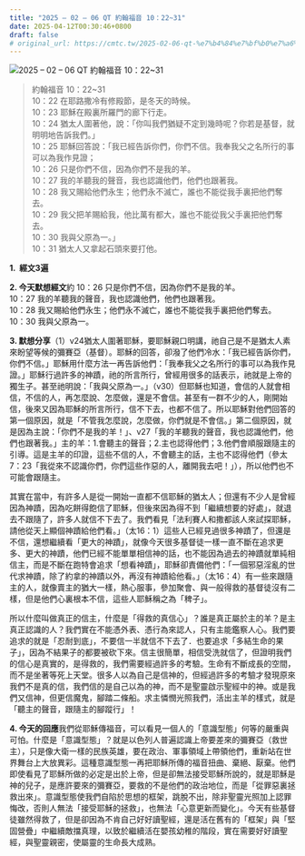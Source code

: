 ```yaml
---
title: "2025 – 02 – 06 QT 約翰福音 10：22~31"
date: 2025-04-12T00:30:46+0800
draft: false
# original_url: https://cmtc.tw/2025-02-06-qt-%e7%b4%84%e7%bf%b0%e7%a6%8f%e9%9f%b3-10%ef%bc%9a2231
---
```


![2025 – 02 – 06 QT 約翰福音 10：22~31](/images/qt.jpg  "2025 – 02 – 06 QT 約翰福音 10：22~31")

> 約翰福音 10：22~31  
> 10：22 在耶路撒冷有修殿節，是冬天的時候。  
> 10：23 耶穌在殿裏所羅門的廊下行走。  
> 10：24 猶太人圍著他，說：「你叫我們猶疑不定到幾時呢？你若是基督，就明明地告訴我們。」  
> 10：25 耶穌回答說：「我已經告訴你們，你們不信。我奉我父之名所行的事可以為我作見證；  
> 10：26 只是你們不信，因為你們不是我的羊。  
> 10：27 我的羊聽我的聲音，我也認識他們，他們也跟著我。  
> 10：28 我又賜給他們永生；他們永不滅亡，誰也不能從我手裏把他們奪去。  
> 10：29 我父把羊賜給我，他比萬有都大，誰也不能從我父手裏把他們奪去。  
> 10：30 我與父原為一。」  
> 10：31 猶太人又拿起石頭來要打他。

**1.  經文3遍**

**2. 今天默想經文**約 10：26 只是你們不信，因為你們不是我的羊。  
10：27 我的羊聽我的聲音，我也認識他們，他們也跟著我。  
10：28 我又賜給他們永生；他們永不滅亡，誰也不能從我手裏把他們奪去。  
10：30 我與父原為一。

**3. 默想分享**（1）v24猶太人圍著耶穌，要耶穌親口明講，祂自己是不是猶太人素來盼望等候的彌賽亞（基督）。耶穌的回答，卻潑了他們冷水：「我已經告訴你們，你們不信。」耶穌用什麼方法一再告訴他們：「我奉我父之名所行的事可以為我作見證。」耶穌行過許多的神蹟，祂的所言所行，曾經用很多的話表示，祂就是上帝的獨生子。甚至祂明說：「我與父原為一。」（v30）但耶穌也知道，會信的人就會相信，不信的人，再怎麼說、怎麼做，還是不會信。甚至有一群不少的人，剛開始信，後來又因為耶穌的所言所行，信不下去，也都不信了。所以耶穌對他們回答的第一個原因，就是「不管我怎麼說，怎麼做，你們就是不會信。」第二個原因，就是因為主說：「你們不是我的羊！」、v27「我的羊聽我的聲音，我也認識他們，他們也跟著我。」主的羊：1.會聽主的聲音；2.主也認得他們；3.他們會順服跟隨主的引導。這是主羊的印證，這些不信的人，不會聽主的話，主也不認得他們（參太7：23「我從來不認識你們，你們這些作惡的人，離開我去吧！」），所以他們也不可能會跟隨主。

其實在當中，有許多人是從一開始一直都不信耶穌的猶太人；但還有不少人是曾經因為神蹟，因為吃餅得飽信了耶穌，但後來因為得不到「繼續想要的好處」，就退去不跟隨了，許多人就信不下去了。我們看見「法利賽人和撒都該人來試探耶穌，請他從天上顯個神蹟給他們看。」（太16：1）這些人已經見過很多神蹟了，但還是不信，還想繼續看「更大的神蹟」，就像今天很多基督徒一樣一直不斷在追求更多、更大的神蹟，他們已經不能單單相信神的話，也不能因為過去的神蹟就單純相信主，而是不斷在跑特會追求「想看神蹟」，耶穌卻責備他們：「一個邪惡淫亂的世代求神蹟，除了約拿的神蹟以外，再沒有神蹟給他看。」（太16：4）有一些來跟隨主的人，就像賣主的猶大一樣，熱心服事，參加聚會、與一般得救的基督徒沒有二樣，但是他們心裏根本不信，這些人耶穌稱之為「稗子」。

所以什麼叫做真正的信主，什麼是「得救的真信心」？誰是真正屬於主的羊？是主真正認識的人？我們實在不能憑外表、憑行為來認人，只有主能鑑察人心。我們要追求的就是「忍耐到底」，不要信一半就信不下去了．也要追求「多結生命的果子」，因為不結果子的都要被砍下來。信主很簡單，相信受洗就信了，但證明我們的信心是真實的，是得救的，我們需要經過許多的考驗。生命有不斷成長的空間，而不是坐著等死上天堂。很多人以為自己是信神的，但經過許多的考驗才發現原來我們不是真的信，我們信的是自己以為的神，而不是聖靈啟示聖經中的神。或是我們又信神，但更信魔鬼，腳踏二條船。求主憐憫光照我們，活出主羊的樣式，就是「聽主的聲音，跟隨主的腳蹤行」！

**4. 今天的回應**我們從耶穌傳福音，可以看見一個人的「意識型態」何等的嚴重與可怕。什麼是「意識型態」？就是以色列人普遍認識上帝要差來的彌賽亞（救世主），只是像大衛一樣的民族英雄，要在政治、軍事領域上帶領他們，重新站在世界舞台上大放異彩。這種意識型態一再把耶穌所傳的福音扭曲、棄絕、厭棄。他們即使看見了耶穌所做的必定是出於上帝，但是卻無法接受耶穌所說的，就是耶穌是神的兒子，是應許要來的彌賽亞，要救的不是他們的政治地位，而是「從罪惡裏拯救出來」。意識型態使我們自陷於思想的框架，跳脫不出，除非聖靈光照加上認罪悔改，否則人無法「接受耶穌的拯救」，也無法「心意更新而變化」。今天有些基督徒雖然得救了，但是卻因為不肯自己好好讀聖經，還是活在舊有的「框架」與「堅固營疊」中繼續敵擋真理，以致於繼續活在嬰孩幼稚的階段，實在需要好好讀聖經，與聖靈親密，使屬靈的生命長大成熟。